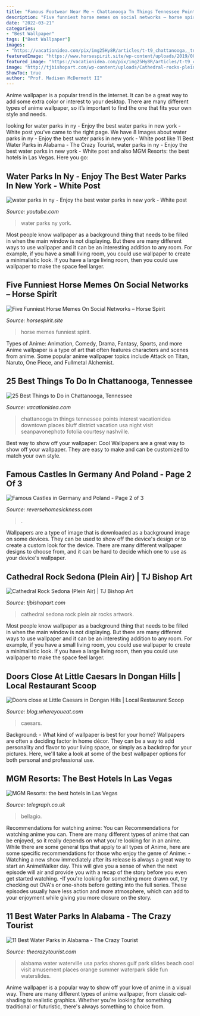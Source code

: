 ```yaml
---
title: "Famous Footwear Near Me ~ Chattanooga Tn Things Tennessee Points Interest Vacationidea Downtown Places Bluff District Vacation Usa Night Visit Seanpavonephoto Fotolia Courtesy Nashville"
description: "Five funniest horse memes on social networks – horse spirit"
date: "2022-03-21"
categories:
- "Best Wallpaper"
tags: ["Best Wallpaper"]
images:
- "https://vacationidea.com/pix/img25Hy8R/articles/t-t9_chattanooga,_tn_points_of_inte_5582_mobi.jpg"
featuredImage: "https://www.horsespirit.site/wp-content/uploads/2019/08/fhm1.jpg"
featured_image: "https://vacationidea.com/pix/img25Hy8R/articles/t-t9_chattanooga,_tn_points_of_inte_5582_mobi.jpg"
image: "http://tjbishopart.com/wp-content/uploads/Cathedral-rocks-plein-air-original.jpg"
ShowToc: true
author: "Prof. Madisen McDermott II"
---
```



Anime wallpaper is a popular trend in the internet. It can be a great way to add some extra color or interest to your desktop. There are many different types of anime wallpaper, so it’s important to find the one that fits your own style and needs.

	

		
looking for water parks in ny - Enjoy the best water parks in new york - White post you've came to the right page. We have 8 Images about water parks in ny - Enjoy the best water parks in new york - White post like 11 Best Water Parks in Alabama - The Crazy Tourist, water parks in ny - Enjoy the best water parks in new york - White post and also MGM Resorts: the best hotels in Las Vegas. Here you go:
		
    
## Water Parks In Ny - Enjoy The Best Water Parks In New York - White Post

<img loading=lazy src="http://i1.ytimg.com/vi/VWbbMi1hOII/maxresdefault.jpg" onerror="this.onerror=null;this.src='https://tse2.mm.bing.net/th?id=OIP.6wgcJoba5vjxgt5E9TD2CAHaEK&amp;pid=15.1';" alt="water parks in ny - Enjoy the best water parks in new york - White post">

_Source: youtube.com_

>water parks ny york. 

	

Most people know wallpaper as a background thing that needs to be filled in when the main window is not displaying. But there are many different ways to use wallpaper and it can be an interesting addition to any room. For example, if you have a small living room, you could use wallpaper to create a minimalistic look. If you have a large living room, then you could use wallpaper to make the space feel larger.

    
## Five Funniest Horse Memes On Social Networks – Horse Spirit

<img loading=lazy src="https://www.horsespirit.site/wp-content/uploads/2019/08/fhm1.jpg" onerror="this.onerror=null;this.src='https://tse1.mm.bing.net/th?id=OIP.anX1WffbdXZe8QlNHvNW5wHaEK&amp;pid=15.1';" alt="Five Funniest Horse Memes On Social Networks – Horse Spirit">

_Source: horsespirit.site_

>horse memes funniest spirit. 

	

Types of Anime: Animation, Comedy, Drama, Fantasy, Sports, and more
Anime wallpaper is a type of art that often features characters and scenes from anime. Some popular anime wallpaper topics include Attack on Titan, Naruto, One Piece, and Fullmetal Alchemist.

    
## 25 Best Things To Do In Chattanooga, Tennessee

<img loading=lazy src="https://vacationidea.com/pix/img25Hy8R/articles/t-t9_chattanooga,_tn_points_of_inte_5582_mobi.jpg" onerror="this.onerror=null;this.src='https://tse4.mm.bing.net/th?id=OIP.dLmjRqU1ekRJ4MC7Ua9EigAAAA&amp;pid=15.1';" alt="25 Best Things to Do in Chattanooga, Tennessee">

_Source: vacationidea.com_

>chattanooga tn things tennessee points interest vacationidea downtown places bluff district vacation usa night visit seanpavonephoto fotolia courtesy nashville. 

	

Best way to show off your wallpaper:
Cool Wallpapers are a great way to show off your wallpaper. They are easy to make and can be customized to match your own style.

    
## Famous Castles In Germany And Poland - Page 2 Of 3

<img loading=lazy src="https://reversehomesickness.com/wp-content/uploads/2014/05/Löwenburg-Bergpark-Wilhelmshöhe.jpg" onerror="this.onerror=null;this.src='https://tse1.mm.bing.net/th?id=OIP.H3dVHbQdQT0AdQhNbns6zAHaE8&amp;pid=15.1';" alt="Famous Castles in Germany and Poland - Page 2 of 3">

_Source: reversehomesickness.com_

>. 

	

Wallpapers are a type of image that is downloaded as a background image on some devices. They can be used to show off the device's design or to create a custom look for the device. There are many different wallpaper designs to choose from, and it can be hard to decide which one to use as your device's wallpaper.

    
## Cathedral Rock Sedona (Plein Air) | TJ Bishop Art

<img loading=lazy src="http://tjbishopart.com/wp-content/uploads/Cathedral-rocks-plein-air-original.jpg" onerror="this.onerror=null;this.src='https://tse1.mm.bing.net/th?id=OIP.doAqJyCdhgCCy0GNNjlySgHaFf&amp;pid=15.1';" alt="Cathedral Rock Sedona (Plein Air) | TJ Bishop Art">

_Source: tjbishopart.com_

>cathedral sedona rock plein air rocks artwork. 

	

Most people know wallpaper as a background thing that needs to be filled in when the main window is not displaying. But there are many different ways to use wallpaper and it can be an interesting addition to any room. For example, if you have a small living room, you could use wallpaper to create a minimalistic look. If you have a large living room, then you could use wallpaper to make the space feel larger.

    
## Doors Close At Little Caesars In Dongan Hills | Local Restaurant Scoop

<img loading=lazy src="http://blog.whereyoueat.com/wp-content/uploads/2015/03/0001-BG2.jpg" onerror="this.onerror=null;this.src='https://tse2.mm.bing.net/th?id=OIP.3Hbswz7DIWLMx4BBwEeBLQHaFi&amp;pid=15.1';" alt="Doors close at Little Caesars in Dongan Hills | Local Restaurant Scoop">

_Source: blog.whereyoueat.com_

>caesars. 

	

Background: - What kind of wallpaper is best for your home?
Wallpapers are often a deciding factor in home décor. They can be a way to add personality and flavor to your living space, or simply as a backdrop for your pictures. Here, we'll take a look at some of the best wallpaper options for both personal and professional use.

    
## MGM Resorts: The Best Hotels In Las Vegas

<img loading=lazy src="https://www.telegraph.co.uk/content/dam/travel/Spark/ba-las-vegas/bellagio-exterior-xlarge.jpg?imwidth=1200" onerror="this.onerror=null;this.src='https://tse2.mm.bing.net/th?id=OIP.Q9CQ5ccsh9M5TsLjMYN9QQHaEo&amp;pid=15.1';" alt="MGM Resorts: the best hotels in Las Vegas">

_Source: telegraph.co.uk_

>bellagio. 

	

Recommendations for watching anime: You can
Recommendations for watching anime you can. There are many different types of anime that can be enjoyed, so it really depends on what you're looking for in an anime. While there are some general tips that apply to all types of Anime, here are some specific recommendations for those who enjoy the genre of Anime: 
-Watching a new show immediately after its release is always a great way to start an AnimeWalker day. This will give you a sense of when the next episode will air and provide you with a recap of the story before you even get started watching. 
-If you're looking for something more drawn out, try checking out OVA's or one-shots before getting into the full series. These episodes usually have less action and more atmosphere, which can add to your enjoyment while giving you more closure on the story.

    
## 11 Best Water Parks In Alabama - The Crazy Tourist

<img loading=lazy src="https://cdn.thecrazytourist.com/wp-content/uploads/2016/09/Waterville-USA-Gulf-Shores.jpg" onerror="this.onerror=null;this.src='https://tse3.mm.bing.net/th?id=OIP.WbRKdxDeY7XzVv0L-9aGLQHaFz&amp;pid=15.1';" alt="11 Best Water Parks in Alabama - The Crazy Tourist">

_Source: thecrazytourist.com_

>alabama water waterville usa parks shores gulf park slides beach cool visit amusement places orange summer waterpark slide fun waterslides. 

	

Anime wallpaper is a popular way to show off your love of anime in a visual way. There are many different types of anime wallpaper, from classic cel-shading to realistic graphics. Whether you're looking for something traditional or futuristic, there's always something to choice from.

